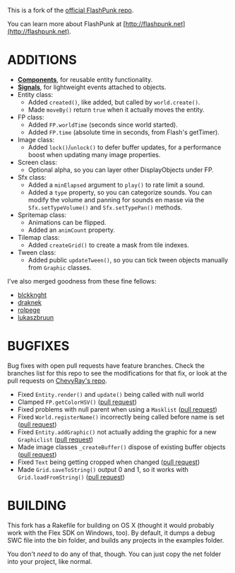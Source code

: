 ﻿This is a fork of the [official FlashPunk repo](https://github.com/ChevyRay/FlashPunk/).

You can learn more about FlashPunk at
[http://flashpunk.net](http://flashpunk.net).

ADDITIONS
=========

- **[Components]**, for reusable entity functionality.
- **[Signals]**, for lightweight events attached to objects.
- Entity class:
    * Added `created()`, like added, but called by `world.create()`.
    * Made `moveBy()` return `true` when it actually moves the entity.
- FP class:
    * Added `FP.worldTime` (seconds since world started).
    * Added `FP.time` (absolute time in seconds, from Flash's getTimer).
- Image class:
    * Added `lock()`/`unlock()` to defer buffer updates, for a performance boost when updating many image properties.
- Screen class:
    * Optional alpha, so you can layer other DisplayObjects under FP.
- Sfx class:
    * Added a `minElapsed` argument to `play()` to rate limit a sound.
    * Added a `type` property, so you can categorize sounds. You can modify
      the volume and panning for sounds en masse via the `Sfx.setTypeVolume()`
      and `Sfx.setTypePan()` methods.
- Spritemap class:
    * Animations can be flipped.
    * Added an `animCount` property.
- Tilemap class:
    * Added `createGrid()` to create a mask from tile indexes.
- Tween class:
    * Added public `updateTween()`, so you can tick tween objects manually from `Graphic` classes.

I've also merged goodness from these fine fellows:

- [blckknght]
- [draknek]
- [rolpege]
- [lukaszbruun]

BUGFIXES
========

Bug fixes with open pull requests have feature branches. Check the branches
list for this repo to see the modifications for that fix, or look at the pull
requests on [ChevyRay's repo](https://github.com/ChevyRay/FlashPunk/pulls).

- Fixed `Entity.render()` and `update()` being called with null world
- Clamped `FP.getColorHSV()` ([pull request](https://github.com/ChevyRay/FlashPunk/pull/77))
- Fixed problems with null parent when using a `Masklist` ([pull request](https://github.com/ChevyRay/FlashPunk/pull/68))
- Fixed `World.registerName()` incorrectly being called before name is set ([pull request](https://github.com/ChevyRay/FlashPunk/pull/73))
- Fixed `Entity.addGraphic()` not actually adding the graphic for a new `Graphiclist` ([pull request](https://github.com/ChevyRay/FlashPunk/pull/72))
- Made image classes `_createBuffer()` dispose of existing buffer objects ([pull request](https://github.com/ChevyRay/FlashPunk/pull/71))
- Fixed `Text` being getting cropped when changed ([pull request](https://github.com/ChevyRay/FlashPunk/pull/70))
- Made `Grid.saveToString()` output 0 and 1, so it works with `Grid.loadFromString()` ([pull request](https://github.com/ChevyRay/FlashPunk/pull/69))

BUILDING
========

This fork has a Rakefile for building on OS X (thought it would probably work
with the Flex SDK on Windows, too). By default, it dumps a debug SWC file
into the bin folder, and builds any projects in the examples folder.

You don't *need* to do any of that, though. You can just copy the net folder
into your project, like normal.

[Components]: https://github.com/noonat/FlashPunk/wiki
[Signals]: https://github.com/noonat/FlashPunk/wiki
[blckknght]: https://github.com/BlckKnght/FlashPunk
[draknek]: https://github.com/Draknek/FlashPunk
[rolpege]: https://github.com/Rolpege/FlashPunk
[lukaszbruun]: https://github.com/lukaszbruun/FlashPunk
